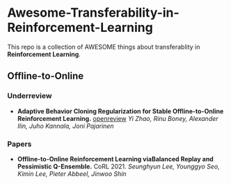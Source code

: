 # Awesome-Transferability-in-Reinforcement-Learning

This repo is a collection of AWESOME things about transferablity in **Reinforcement Learning**.

## Offline-to-Online

### Underreview
- **Adaptive Behavior Cloning Regularization for Stable Offline-to-Online Reinforcement Learning.** [openreview](https://openreview.net/forum?id=JVsvIuMDE0Z)
  *Yi Zhao, Rinu Boney, Alexander Ilin, Juho Kannala, Joni Pajarinen*
  

### Papers
- **Offline-to-Online Reinforcement Learning viaBalanced Replay and Pessimistic Q-Ensemble.** CoRL 2021.
  *Seunghyun Lee, Younggyo Seo, Kimin Lee, Pieter Abbeel, Jinwoo Shin*
